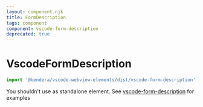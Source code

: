 ```yaml
---
layout: component.njk
title: FormDescription
tags: component
component: vscode-form-description
deprecated: true
---
```


# VscodeFormDescription

```typescript
import '@bendera/vscode-webview-elements/dist/vscode-form-description';
```

You shouldn't use as standalone element. See [vscode-form-description](https://bendera.github.io/vscode-webview-elements/pages/vscode-form-description/) for examples
